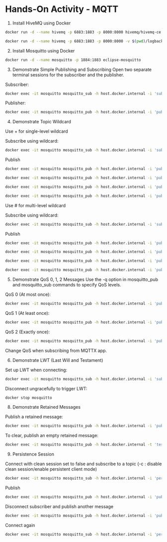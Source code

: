 # Hands-On Activity - MQTT 
1. Install HiveMQ using Docker

```bash
docker run -d --name hivemq -p 6883:1883 -p 8000:8000 hivemq/hivemq-ce

docker run -d --name hivemq -p 6883:1883 -p 8000:8000 -v $(pwd)/logback.xml:/opt/hivemq/conf/logback.xml hivemq/hivemq-ce
```

2. Install Mosquitto using Docker

```bash
docker run -d --name mosquitto -p 1884:1883 eclipse-mosquitto
```
3. Demonstrate Simple Publishing and Subscribing
Open two separate terminal sessions for the subscriber and the publisher.

Subscriber:
```bash
docker exec -it mosquitto mosquitto_sub -h host.docker.internal -i 'subscriber1' -t 'plant_1/line_2/motor_1/temperature'
```

Publisher:
```bash
docker exec -it mosquitto mosquitto_pub -h host.docker.internal -i 'publisher1' -t 'plant_1/line_2/motor_1/temperature' -m '35 deg.C'
```

4. Demonstrate Topic Wildcard

Use + for single-level wildcard

Subscribe using wildcard:
```bash
docker exec -it mosquitto mosquitto_sub -h host.docker.internal -i 'subscriber1' -t 'plant_1/line_2/+/temperature'
```

Publish 
```bash
docker exec -it mosquitto mosquitto_pub -h host.docker.internal -i 'publisher1' -t 'plant_1/line_2/motor_3/temperature'  -m '35 deg.C'

docker exec -it mosquitto mosquitto_pub -h host.docker.internal -i 'publisher1' -t 'plant_1/line_2/motor_4/temperature'  -m '49.12 deg.C'

docker exec -it mosquitto mosquitto_pub -h host.docker.internal -i 'publisher1' -t 'plant_1/line_3/motor_4/temperature'  -m '18.12 deg.C'

docker exec -it mosquitto mosquitto_pub -h host.docker.internal -i 'publisher1' -t 'plant_1/line_2/motor_4/run_time'  -m '0 min'
```

Use # for multi-level wildcard

Subscribe using wildcard:
```bash
docker exec -it mosquitto mosquitto_sub -h host.docker.internal -i 'subscriber1' -t 'plant_1/line_2/#'
```

Publish 
```bash
docker exec -it mosquitto mosquitto_pub -h host.docker.internal -i 'publisher1' -t 'plant_1/line_2/motor_3/temperature'  -m '35 deg.C'

docker exec -it mosquitto mosquitto_pub -h host.docker.internal -i 'publisher1' -t 'plant_1/line_2/motor_4/temperature'  -m '49.12 deg.C'

docker exec -it mosquitto mosquitto_pub -h host.docker.internal -i 'publisher1' -t 'plant_1/line_3/motor_4/temperature'  -m '18.12 deg.C'

docker exec -it mosquitto mosquitto_pub -h host.docker.internal -i 'publisher1' -t 'plant_1/line_3/motor_4/run_time'  -m '0 min'
```

5. Demonstrate QoS 0, 1, 2 Messages
Use the -q option in mosquitto_pub and mosquitto_sub commands to specify QoS levels.

QoS 0 (At most once):
```bash
docker exec -it mosquitto mosquitto_pub -h host.docker.internal -i 'publisher1' -t 'plant_1/line_2/motor_1/temperature' -m 'QoS 0 message' -q 0
```

QoS 1 (At least once):
```bash
docker exec -it mosquitto mosquitto_pub -h host.docker.internal -i 'publisher1' -t 'plant_1/line_2/motor_1/temperature' -m 'QoS 1 message' -q 1
```

QoS 2 (Exactly once):
```bash
docker exec -it mosquitto mosquitto_pub -h host.docker.internal -i 'publisher1' -t 'plant_1/line_2/motor_1/temperature' -m 'QoS 2 message' -q 2
```

Change QoS when subscribing from MQTTX app.

6. Demonstrate LWT (Last Will and Testament)

Set up LWT when connecting:
```bash
docker exec -it mosquitto mosquitto_sub -h host.docker.internal -i 'subscriber1' -t 'test/lwt' --will-topic 'test/lwt' --will-payload 'Disconnected' -will-qos 2
```


Disconnect ungracefully to trigger LWT:
```bash
docker stop mosquitto
```

8. Demonstrate Retained Messages

Publish a retained message:
```bash
docker exec -it mosquitto mosquitto_pub -h host.docker.internal -i 'publisher1' -t 'test/retain' -m 'Retained Message' -r
```
To clear, publish an empty retained message:

```bash
docker exec -it mosquitto mosquitto_pub -h host.docker.internal -t 'test/retain' -n -r
```

9. Persistence Session

Connect with clean session set to false and subscribe to a topic (-c : disable clean session/enable persistent client mode)
```bash
docker exec -it mosquitto mosquitto_sub -h host.docker.internal -i 'persistent_subscriber' -t 'test/persist' -c -q 2
```

Publish
```bash
docker exec -it mosquitto mosquitto_pub -h host.docker.internal -i 'publisher1' -t 'test/persist' -m 'A new message' -c -q 2
```

Disconnect subscriber and publish another message
```bash
docker exec -it mosquitto mosquitto_pub -h host.docker.internal -i 'publisher1' -t 'test/persist' -m 'A new message' -c -q 2
```

Connect again
```bash
docker exec -it mosquitto mosquitto_sub -h host.docker.internal -i 'persistent_subscriber' -t 'test/persist' -c -q 2
```




